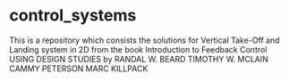 # control_systems
This is a repository which consists the solutions for Vertical Take-Off and Landing system in 2D from the book Introduction to Feedback Control USING DESIGN STUDIES by RANDAL W. BEARD TIMOTHY W. MCLAIN CAMMY PETERSON MARC KILLPACK

